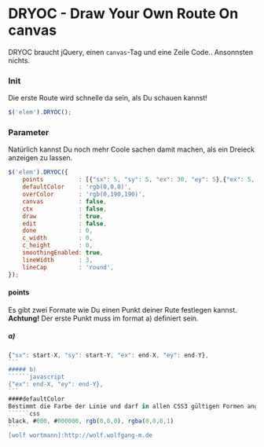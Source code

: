 # DRYOC - Draw Your Own Route On canvas
DRYOC braucht jQuery, einen `canvas`-Tag und eine Zeile Code.. Ansonnsten nichts.
### Init
Die erste Route wird schnelle da sein, als Du schauen kannst!
```javascript
$('elem').DRYOC();
```
### Parameter
Natürlich kannst Du noch mehr Coole sachen damit machen, als ein Dreieck anzeigen zu lassen.
```javascript
$('elem').DRYOC({
    points          : [{"sx": 5, "sy": 5, "ex": 30, "ey": 5},{"ex": 5, "ey": 30}],
    defaultColor    : 'rgb(0,0,0)',
    overColor       : 'rgb(0,190,190)',
    canvas          : false,
    ctx             : false,
    draw            : true,
    edit            : false,
    done            : 0,
    c_width         : 0,
    c_height        : 0,
    smoothingEnabled: true,
    lineWidth       : 3,
    lineCap         : 'round',
});
```
#### points
Es gibt zwei Formate wie Du einen Punkt deiner Rute festlegen kannst.
__Achtung!__ Der erste Punkt muss im format a) definiert sein.
##### a)
``````javascript
{"sx": start-X, "sy": start-Y, "ex": end-X, "ey": end-Y},
```
##### b)
``````javascript
{"ex": end-X, "ey": end-Y},
```
####defaultColor
Bestimmt die Farbe der Linie und darf in allen CSS3 gültigen Formen angegeben werden.
``````css
black, #000, #000000, rgb(0,0,0), rgba(0,0,0,1)
```
[wolf wortmann]:http://wolf.wolfgang-m.de
